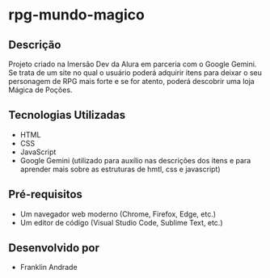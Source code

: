 # rpg-mundo-magico

## Descrição
Projeto criado na Imersão Dev da Alura em parceria com o Google Gemini.
Se trata de um site no qual o usuário poderá adquirir itens para deixar o seu personagem de RPG mais forte e se for atento, poderá descobrir uma loja Mágica de Poções.

## Tecnologias Utilizadas
* HTML
* CSS
* JavaScript
* Google Gemini (utilizado para auxílio nas descrições dos itens e para aprender mais sobre as estruturas de hmtl, css e javascript)

## Pré-requisitos
* Um navegador web moderno (Chrome, Firefox, Edge, etc.)
* Um editor de código (Visual Studio Code, Sublime Text, etc.)

## Desenvolvido por
* Franklin Andrade
